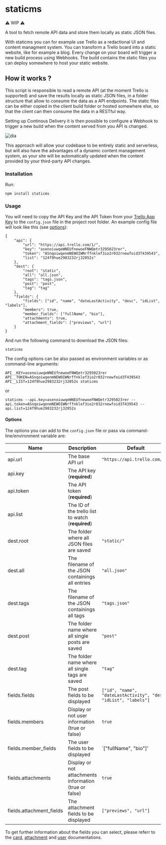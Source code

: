 # staticms
⚠️ WIP ⚠️

A tool to fetch remote API data and store them locally as static JSON files.

With staticms you can for example use Trello as a redactional UI and content managment system. You can transform a Trello board into a static website, like for example a blog. Every change on your board will trigger a new build process using Webhooks. The build contains the static files you can deploy somewhere to host your static website.

## How it works ?

This script is responsible to read a remote API (at the moment Trello is supported) and save the results locally as static JSON files, in a folder structure that allow to consume the data as a API endpoints.
The static files can be either copied in the client build folder or hosted somewhere else, so that the client can then consume the data in a RESTful way.

Setting up Continous Delivery it is then possible to configure a Webhook to trigger a new build when the content served from you API is changed.

![dia](https://i.imgur.com/o1IGCDT.png)

This approach will allow your codebase to be entirely static and serverless, but will also have the advantages of a dynamic content management system, as your site will be automatically updated when the content provided by your third-party API changes.

### Installation

Run:
```
npm install staticms
```

### Usage

You will need to copy the API Key and the API Token from your [Trello App Key](https://trello.com/app-key) to the `config.json` file in the project root folder. An example config file will look like this (see [options](#options)):
```
{
    "api": {
        "url": "https://api.trello.com/1/",
        "key": "asenoiuwqeWNEUfnewoeFNWQetr3295023rer",
        "token": "ASnqoiwqenmNEWOIWNrffnklef3io2r032rnewfoid3T439543",
        "list": "124f9hue2983232rj32052s"
    },
    "dest": {
        "root": "static",
        "all": "all.json",
        "tags": "tags.json",
        "post": "post",
        "tag": "tag"
    },
    "fields": {
        "fields": ["id", "name", "dateLastActivity", "desc", "idList", "labels"],
        "members": true,
        "member_fields": ["fullName", "bio"],
        "attachments": true,
        "attachment_fields": ["previews", "url"]
    }
}
```

And run the following command to download the JSON files:
```
staticms
```

The config options can be also passed as environment variables or as command-line arguments:
```
API__KEY=asenoiuwqeWNEUfnewoeFNWQetr3295023rer API__TOKEN=ASnqoiwqenmNEWOIWNrffnklef3io2r032rnewfoid3T439543 API__LIST=124f9hue2983232rj32052s staticms

```
or
```
staticms --api.key=asenoiuwqeWNEUfnewoeFNWQetr3295023rer --api.token=ASnqoiwqenmNEWOIWNrffnklef3io2r032rnewfoid3T439543 --api.list=124f9hue2983232rj32052s
```

#### Options

The options you can add to the `config.json` file or pass via command-line/environment variable are:

| Name        | Description                                       | Default                       |
|-------------|---------------------------------------------------|-------------------------------|
| api.url     | The base API url                                  | `"https://api.trello.com/1/"` |
| api.key     | The API key (**required**)                        |                               |
| api.token   | The API token (**required**)                      |                               |
| api.list    | The ID of the trello list to watch (**required**) |                               |
| dest.root   | The folder where all JSON files are saved         | `"static/"`               |
| dest.all    | The filename of the JSON containings all entries  | `"all.json"`                  |
| dest.tags   | The filename of the JSON containings all tags     | `"tags.json"`                 |
| dest.post   | The folder name where all single posts are saved  | `"post"`                      |
| dest.tag    | The folder name where all single tags are saved   | `"tag"`                       |
| fields.fields | The post fields to be displayed                 | `["id", "name", "dateLastActivity", "desc", "idList", "labels"]` |
| fields.members | Display or not user information (true or false) | `true`                      |
| fields.member_fields | The user fields to be displayed           | `["fullName", "bio"]'       |
| fields.attachments | Display or not attachments information (true or false) | `true`           |
| fields.attachment_fields | The attachment fields to be displayed | `["previews", "url"]`       |


To get further information about the fields you can select, please referr to the [card](https://developers.trello.com/reference#card-object), [attachment](https://developers.trello.com/v1.0/reference#attachments) and [user](https://developers.trello.com/v1.0/reference#member-object) documentations.
